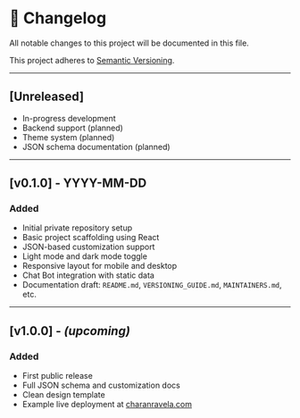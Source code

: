 # 📜 Changelog

All notable changes to this project will be documented in this file.

This project adheres to [Semantic Versioning](https://semver.org/spec/v2.0.0.html).

---

## [Unreleased]

- In-progress development
- Backend support (planned)
- Theme system (planned)
- JSON schema documentation (planned)

---

## [v0.1.0] - YYYY-MM-DD

### Added
- Initial private repository setup
- Basic project scaffolding using React
- JSON-based customization support
- Light mode and dark mode toggle
- Responsive layout for mobile and desktop
- Chat Bot integration with static data
- Documentation draft: `README.md`, `VERSIONING_GUIDE.md`, `MAINTAINERS.md`, etc.

---

## [v1.0.0] - *(upcoming)*

### Added
- First public release
- Full JSON schema and customization docs
- Clean design template
- Example live deployment at [charanravela.com](https://charanravela.com)

